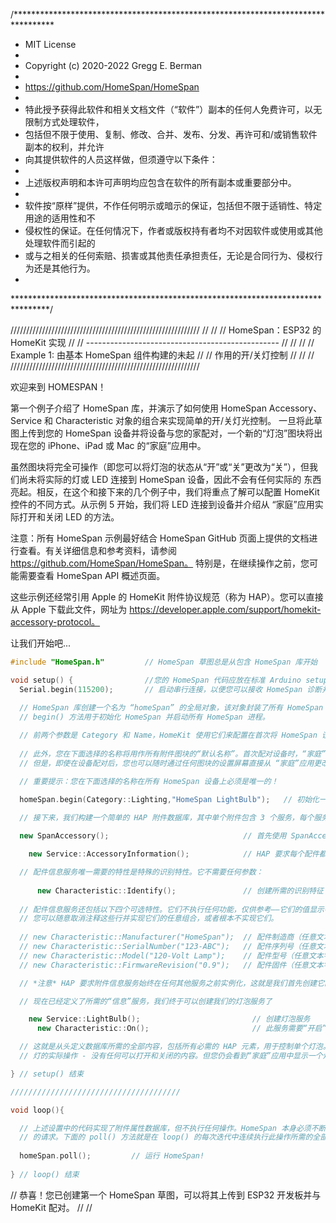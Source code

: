 /*********************************************************************************
 *  MIT License
 *  
 *  Copyright (c) 2020-2022 Gregg E. Berman
 *  
 *  https://github.com/HomeSpan/HomeSpan
 *  
 *  特此授予获得此软件和相关文档文件（“软件”）副本的任何人免费许可，以无限制方式处理软件，
 *  包括但不限于使用、复制、修改、合并、发布、分发、再许可和/或销售软件副本的权利，并允许
 *  向其提供软件的人员这样做，但须遵守以下条件：
 *  
 *  上述版权声明和本许可声明均应包含在软件的所有副本或重要部分中。
 *  
 *  软件按“原样”提供，不作任何明示或暗示的保证，包括但不限于适销性、特定用途的适用性和不
 *  侵权性的保证。在任何情况下，作者或版权持有者均不对因软件或使用或其他处理软件而引起的
 *  或与之相关的任何索赔、损害或其他责任承担责任，无论是合同行为、侵权行为还是其他行为。
 *  
 ********************************************************************************/
 
////////////////////////////////////////////////////////////
//                                                        //
//              HomeSpan：ESP32 的 HomeKit 实现           //
//    ------------------------------------------------    //
//                                                        //
//       Example 1: 由基本 HomeSpan 组件构建的未起         //
//                  作用的开/关灯控制                      //
//                                                        //
////////////////////////////////////////////////////////////


欢迎来到 HOMESPAN！
  
第一个例子介绍了 HomeSpan 库，并演示了如何使用 HomeSpan Accessory、Service 和 Characteristic 对象的组合来实现简单的开/关灯光控制。
一旦将此草图上传到您的 HomeSpan 设备并将设备与您的家配对，一个新的“灯泡”图块将出现在您的 iPhone、iPad 或 Mac 的“家庭”应用中。

虽然图块将完全可操作（即您可以将灯泡的状态从“开”或“关”更改为“关”），但我们尚未将实际的灯或 LED 连接到 HomeSpan 设备，因此不会有任何实际的
东西亮起。相反，在这个和接下来的几个例子中，我们将重点了解可以配置 HomeKit 控件的不同方式。从示例 5 开始，我们将 LED 连接到设备并介绍从 
“家庭”应用实际打开和关闭 LED 的方法。

注意：所有 HomeSpan 示例最好结合 HomeSpan GitHub 页面上提供的文档进行查看。有关详细信息和参考资料，请参阅 https://github.com/HomeSpan/HomeSpan。
特别是，在继续操作之前，您可能需要查看 HomeSpan API 概述页面。

这些示例还经常引用 Apple 的 HomeKit 附件协议规范（称为 HAP）。您可以直接从 Apple 下载此文件，网址为
https://developer.apple.com/support/homekit-accessory-protocol。


让我们开始吧...
```C++
#include "HomeSpan.h"         // HomeSpan 草图总是从包含 HomeSpan 库开始

void setup() {                //您的 HomeSpan 代码应放在标准 Arduino setup() 函数中
  Serial.begin(115200);       // 启动串行连接，以便您可以接收 HomeSpan 诊断并使用 HomeSpan 的命令行界面 (CLI) 控制设备

  // HomeSpan 库创建一个名为 “homeSpan” 的全局对象，该对象封装了所有 HomeSpan 功能。
  // begin() 方法用于初始化 HomeSpan 并启动所有 HomeSpan 进程。
  
  // 前两个参数是 Category 和 Name，HomeKit 使用它们来配置在首次将 HomeSpan 设备与 iPhone 配对时在“家庭”应用中显示的设备图标和名称。
  
  // 此外，您在下面选择的名称将用作所有附件图块的“默认名称”。首次配对设备时，“家庭”应用将显示此默认名称，并允许您在配对完成之前更改它（针对每个附件图块）。
  // 但是，即使在设备配对后，您也可以随时通过任何图块的设置屏幕直接从 “家庭”应用更改任何附件图块的名称。

  // 重要提示：您在下面选择的名称在所有 HomeSpan 设备上必须是唯一的！

  homeSpan.begin(Category::Lighting,"HomeSpan LightBulb");   // 初始化一个名为 “HomeSpan Lightbulb” 的 HomeSpan 设备，并将类别设置为照明

  // 接下来，我们构建一个简单的 HAP 附件数据库，其中单个附件包含 3 个服务，每个服务都有各自所需的特性。
  
  new SpanAccessory();                              // 首先使用 SpanAccessory() 创建一个新的附件，不需要任何参数

    new Service::AccessoryInformation();            // HAP 要求每个配件都实现配件信息服务

  // 配件信息服务唯一需要的特性是特殊的识别特性。它不需要任何参数：
  
      new Characteristic::Identify();               // 创建所需的识别特征
      
  // 配件信息服务还包括以下四个可选特性。它们不执行任何功能，仅供参考——它们的值显示在 HomeKit 的每个配件的设置面板中。
  // 您可以随意取消注释这些行并实现它们的任意组合，或者根本不实现它们。
                                                      
  // new Characteristic::Manufacturer("HomeSpan");  // 配件制造商（任意文本字符串，每个配件可以相同）
  // new Characteristic::SerialNumber("123-ABC");   // 配件序列号（任意文本字符串，每个配件可以相同）
  // new Characteristic::Model("120-Volt Lamp");    // 配件型号（任意文本字符串，每个配件可以相同）
  // new Characteristic::FirmwareRevision("0.9");   // 配件固件（任意文本字符串，每个配件可以相同）

  // *注意* HAP 要求附件信息服务始终在任何其他服务之前实例化，这就是我们首先创建它的原因。

  // 现在已经定义了所需的“信息”服务，我们终于可以创建我们的灯泡服务了

    new Service::LightBulb();                         // 创建灯泡服务
      new Characteristic::On();                       // 此服务需要“开启”特性来打开和关闭灯

  // 这就是从头定义数据库所需的全部内容，包括所有必需的 HAP 元素，用于控制单个灯泡。当然，此草图还不包含任何代码来实现
  // 灯的实际操作 - 没有任何可以打开和关闭的内容。但您仍会看到“家庭”应用中显示一个灯泡图块，并可以将其打开和关闭。

} // setup() 结束

//////////////////////////////////////

void loop(){

  // 上述设置中的代码实现了附件属性数据库，但不执行任何操作。HomeSpan 本身必须不断轮询以查找来自控制器（例如 iPhone 上的“家庭”应用）
  // 的请求。下面的 poll() 方法就是在 loop() 的每次迭代中连续执行此操作所需的全部内容
  
  homeSpan.poll();         // 运行 HomeSpan!
  
} // loop() 结束
```
// 恭喜！您已创建第一个 HomeSpan 草图，可以将其上传到 ESP32 开发板并与 HomeKit 配对。
//
//
